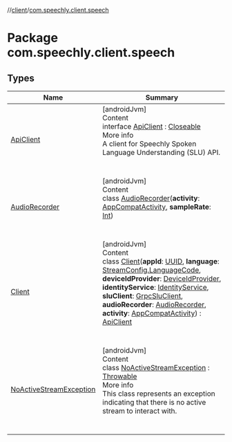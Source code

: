 //[client](../index.md)/[com.speechly.client.speech](index.md)



# Package com.speechly.client.speech  


## Types  
  
|  Name|  Summary| 
|---|---|
| <a name="com.speechly.client.speech/ApiClient///PointingToDeclaration/"></a>[ApiClient](-api-client/index.md)| <a name="com.speechly.client.speech/ApiClient///PointingToDeclaration/"></a>[androidJvm]  <br>Content  <br>interface [ApiClient](-api-client/index.md) : [Closeable](https://developer.android.com/reference/kotlin/java/io/Closeable.html)  <br>More info  <br>A client for Speechly Spoken Language Understanding (SLU) API.  <br><br><br>
| <a name="com.speechly.client.speech/AudioRecorder///PointingToDeclaration/"></a>[AudioRecorder](-audio-recorder/index.md)| <a name="com.speechly.client.speech/AudioRecorder///PointingToDeclaration/"></a>[androidJvm]  <br>Content  <br>class [AudioRecorder](-audio-recorder/index.md)(**activity**: [AppCompatActivity](https://developer.android.com/reference/kotlin/androidx/appcompat/app/AppCompatActivity.html), **sampleRate**: [Int](https://kotlinlang.org/api/latest/jvm/stdlib/kotlin/-int/index.html))  <br><br><br>
| <a name="com.speechly.client.speech/Client///PointingToDeclaration/"></a>[Client](-client/index.md)| <a name="com.speechly.client.speech/Client///PointingToDeclaration/"></a>[androidJvm]  <br>Content  <br>class [Client](-client/index.md)(**appId**: [UUID](https://developer.android.com/reference/kotlin/java/util/UUID.html), **language**: [StreamConfig.LanguageCode](../com.speechly.client.slu/-stream-config/-language-code/index.md), **deviceIdProvider**: [DeviceIdProvider](../com.speechly.client.device/-device-id-provider/index.md), **identityService**: [IdentityService](../com.speechly.client.identity/-identity-service/index.md), **sluClient**: [GrpcSluClient](../com.speechly.client.slu/-grpc-slu-client/index.md), **audioRecorder**: [AudioRecorder](-audio-recorder/index.md), **activity**: [AppCompatActivity](https://developer.android.com/reference/kotlin/androidx/appcompat/app/AppCompatActivity.html)) : [ApiClient](-api-client/index.md)  <br><br><br>
| <a name="com.speechly.client.speech/NoActiveStreamException///PointingToDeclaration/"></a>[NoActiveStreamException](-no-active-stream-exception/index.md)| <a name="com.speechly.client.speech/NoActiveStreamException///PointingToDeclaration/"></a>[androidJvm]  <br>Content  <br>class [NoActiveStreamException](-no-active-stream-exception/index.md) : [Throwable](https://kotlinlang.org/api/latest/jvm/stdlib/kotlin/-throwable/index.html)  <br>More info  <br>This class represents an exception indicating that there is no active stream to interact with.  <br><br><br>

